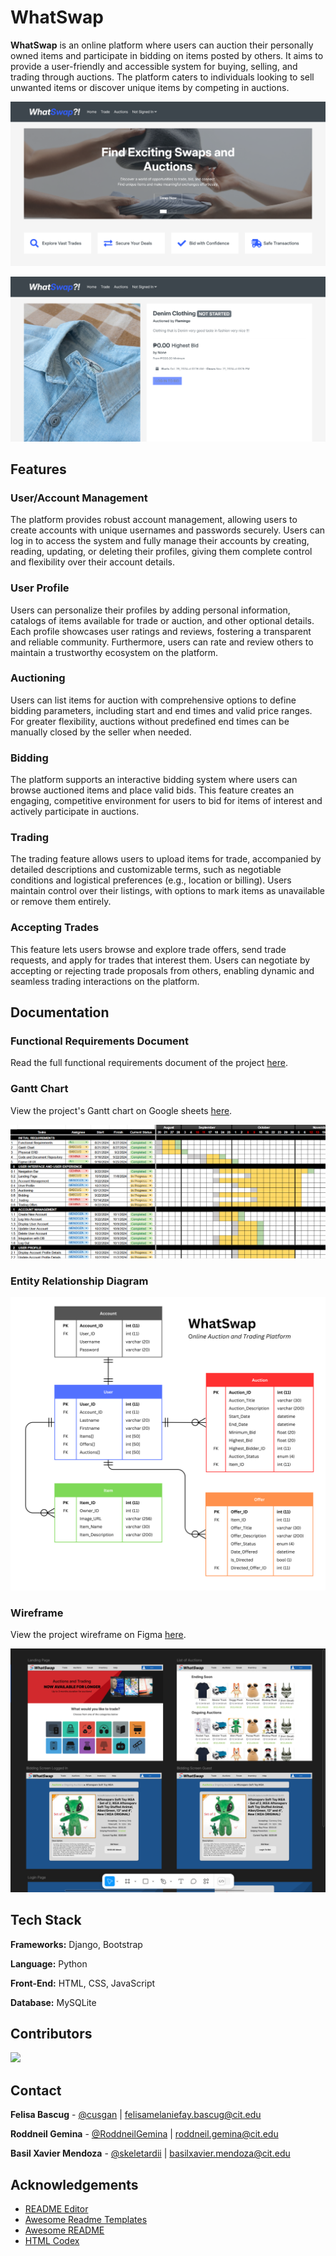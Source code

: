 
# WhatSwap

**WhatSwap** is an online platform where users can auction their personally owned items and participate in bidding on items posted by others. It aims to provide a user-friendly and accessible system for buying, selling, and trading through auctions. The platform caters to individuals looking to sell unwanted items or discover unique items by competing in auctions.

![Screenshot](documentation/ss-1.png)

![Screenshot](documentation/ss-2.png)


## Features

### User/Account Management  
The platform provides robust account management, allowing users to create accounts with unique usernames and passwords securely. Users can log in to access the system and fully manage their accounts by creating, reading, updating, or deleting their profiles, giving them complete control and flexibility over their account details.  

### User Profile  
Users can personalize their profiles by adding personal information, catalogs of items available for trade or auction, and other optional details. Each profile showcases user ratings and reviews, fostering a transparent and reliable community. Furthermore, users can rate and review others to maintain a trustworthy ecosystem on the platform.  

### Auctioning  
Users can list items for auction with comprehensive options to define bidding parameters, including start and end times and valid price ranges. For greater flexibility, auctions without predefined end times can be manually closed by the seller when needed.  

### Bidding  
The platform supports an interactive bidding system where users can browse auctioned items and place valid bids. This feature creates an engaging, competitive environment for users to bid for items of interest and actively participate in auctions.  

### Trading  
The trading feature allows users to upload items for trade, accompanied by detailed descriptions and customizable terms, such as negotiable conditions and logistical preferences (e.g., location or billing). Users maintain control over their listings, with options to mark items as unavailable or remove them entirely.  

### Accepting Trades  
This feature lets users browse and explore trade offers, send trade requests, and apply for trades that interest them. Users can negotiate by accepting or rejecting trade proposals from others, enabling dynamic and seamless trading interactions on the platform.


## Documentation

### Functional Requirements Document

Read the full functional requirements document of the project [here](/documentation/Functional%20Requirements%20Document.pdf).

### Gantt Chart

View the project's Gantt chart on Google sheets [here](https://docs.google.com/spreadsheets/d/1INmJV9SM053FLV47Zx4b3ukN1nnEq0lBncnSvUJeo88/edit?usp=sharing).

[![Gantt Chart](/documentation/Gantt.png)](https://docs.google.com/spreadsheets/d/1INmJV9SM053FLV47Zx4b3ukN1nnEq0lBncnSvUJeo88/edit?usp=sharing)

### Entity Relationship Diagram 

![ERD](/documentation/ERD.png "Entity Relationship Diagram | WhatSwap")

### Wireframe 

View the project wireframe on Figma [here](https://www.figma.com/design/DP48ujQ1NWRMKSwKREbaiF/WhatSwap?node-id=0-1&t=6tVO0BtAORtvjecN-1).

[![Wireframe](/documentation/Wireframe.png "Wireframe (Figma) | WhatSwap")](https://www.figma.com/design/DP48ujQ1NWRMKSwKREbaiF/WhatSwap?node-id=0-1&t=6tVO0BtAORtvjecN-1)


## Tech Stack

**Frameworks:** Django, Bootstrap

**Language:** Python

**Front-End:** HTML, CSS, JavaScript

**Database:** MySQLite


## Contributors

<a href="https://github.com/RoddneilGemina/WhatSwap/graphs/contributors">
  <img src="https://contrib.rocks/image?repo=RoddneilGemina/WhatSwap" />
</a>


## Contact

**Felisa Bascug** - [@cusgan](https://www.github.com/cusgan) | felisamelaniefay.bascug@cit.edu

**Roddneil Gemina** -  [@RoddneilGemina](https://www.github.com/RoddneilGemina) | roddneil.gemina@cit.edu

**Basil Xavier Mendoza** - [@skeletardii](https://www.github.com/skeletardii) | basilxavier.mendoza@cit.edu


## Acknowledgements

- [README Editor](https://readme.so/)
 - [Awesome Readme Templates](https://awesomeopensource.com/project/elangosundar/awesome-README-templates)
 - [Awesome README](https://github.com/matiassingers/awesome-readme)
 - [HTML Codex](https://htmlcodex.com/)

